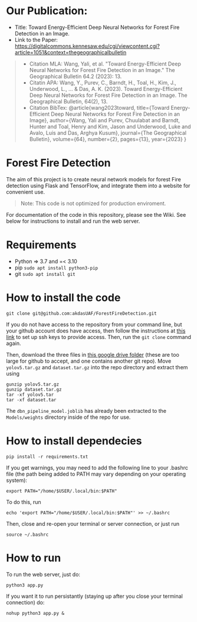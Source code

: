 # Our Publication:
- Title: Toward Energy-Efficient Deep Neural Networks for Forest Fire Detection in an Image.
- Link to the Paper: https://digitalcommons.kennesaw.edu/cgi/viewcontent.cgi?article=1051&context=thegeographicalbulletin
> - Citation MLA: Wang, Yali, et al. "Toward Energy-Efficient Deep Neural Networks for Forest Fire Detection in an Image." The Geographical Bulletin 64.2 (2023): 13.
> - Citatin APA: Wang, Y., Purev, C., Barndt, H., Toal, H., Kim, J., Underwood, L., ... & Das, A. K. (2023). Toward Energy-Efficient Deep Neural Networks for Forest Fire Detection in an Image. The Geographical Bulletin, 64(2), 13.
> - Citation BibTex: @article{wang2023toward, title={Toward Energy-Efficient Deep Neural Networks for Forest Fire Detection in an Image}, author={Wang, Yali and Purev, Chuulabat and Barndt, Hunter and Toal, Henry and Kim, Jason and Underwood, Luke and Avalo, Luis and Das, Arghya Kusum}, journal={The Geographical Bulletin}, volume={64}, number={2}, pages={13}, year={2023} }

# Forest Fire Detection

The aim of this project is to create neural network models for forest Fire detection using Flask and TensorFlow, and integrate them into a website for convenient use.
> Note: This code is not optimized for production enviroment.

For documentation of the code in this repository, please see the Wiki. See below for instructions to install and run the web server.

# Requirements
- Python => 3.7 and =< 3.10
- pip `sudo apt install python3-pip`
- git `sudo apt install git`

# How to install the code

`git clone git@github.com:akdasUAF/ForestFireDetection.git`

If you do not have access to the repository from your command line, but your github account does have access, then follow the instructions at [this link](https://docs.github.com/en/authentication/connecting-to-github-with-ssh/adding-a-new-ssh-key-to-your-github-account) to set up ssh keys to provide access. Then, run the `git clone` command again.

Then, download the three files in [this google drive folder](https://drive.google.com/drive/folders/1cynEIPhHWGcqiry9HhxzSawa3L7VXbTz?usp=drive_link) (these are too large for github to accept, and one contains another git repo). Move `yolov5.tar.gz` and `dataset.tar.gz` into the repo directory and extract them using
```
gunzip yolov5.tar.gz
gunzip dataset.tar.gz
tar -xf yolov5.tar
tar -xf dataset.tar
```
The `dbn_pipeline_model.joblib` has already been extracted to the `Models/weights` directory inside of the repo for use.

# How to install dependecies

`pip install -r requirements.txt`

If you get warnings, you may need to add the following line to your .bashrc file (the path being added to PATH may vary depending on your operating system):

`export PATH="/home/$USER/.local/bin:$PATH"`

To do this, run

`echo 'export PATH="/home/$USER/.local/bin:$PATH"' >> ~/.bashrc`

Then, close and re-open your terminal or server connection, or just run

`source ~/.bashrc`

# How to run
To run the web server, just do:

`python3 app.py`

If you want it to run persistantly (staying up after you close your terminal connection) do:

`nohup python3 app.py &`
